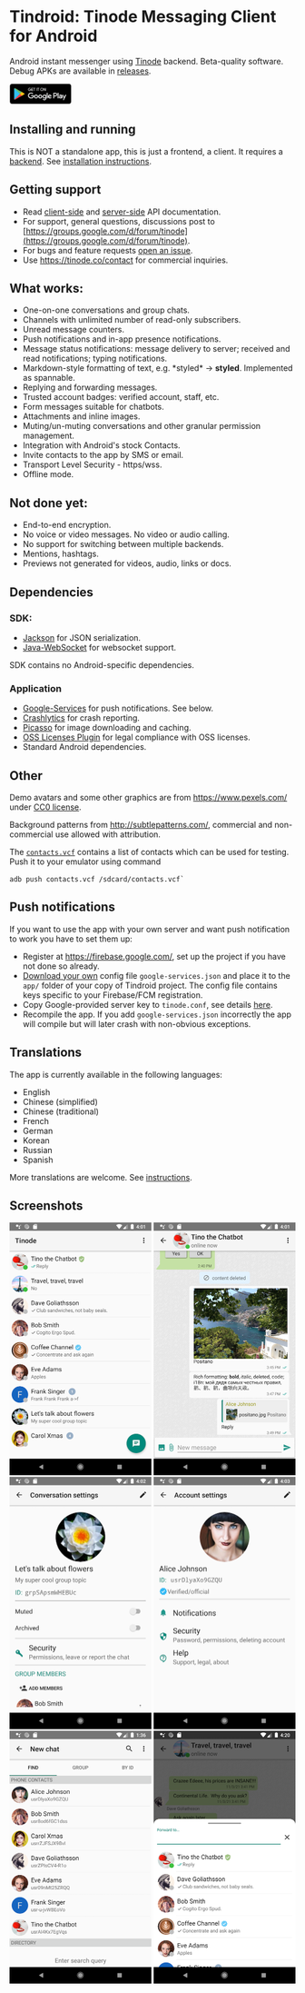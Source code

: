 # Tindroid: Tinode Messaging Client for Android

Android instant messenger using [Tinode](https://github.com/tinode/chat/) backend. Beta-quality software.
Debug APKs are available in [releases](https://github.com/tinode/tindroid/releases).

<a href="https://play.google.com/store/apps/details?id=co.tinode.tindroidx"><img src="play-store.svg" height=36></a>

## Installing and running

This is NOT a standalone app, this is just a frontend, a client. It requires a [backend](https://github.com/tinode/chat/). See [installation instructions](https://github.com/tinode/chat/blob/master/INSTALL.md).

## Getting support

* Read [client-side](http://tinode.github.io/java-api/) and [server-side](https://github.com/tinode/chat/blob/master/docs/API.md) API documentation.
* For support, general questions, discussions post to [https://groups.google.com/d/forum/tinode](https://groups.google.com/d/forum/tinode).
* For bugs and feature requests [open an issue](https://github.com/tinode/tindroid/issues/new).
* Use https://tinode.co/contact for commercial inquiries.

## What works:

* One-on-one conversations and group chats.
* Channels with unlimited number of read-only subscribers.
* Unread message counters.
* Push notifications and in-app presence notifications.
* Message status notifications: message delivery to server; received and read notifications; typing notifications.
* Markdown-style formatting of text, e.g. \*styled\* &rarr; **styled**. Implemented as spannable.
* Replying and forwarding messages.
* Trusted account badges: verified account, staff, etc.
* Form messages suitable for chatbots.
* Attachments and inline images.
* Muting/un-muting conversations and other granular permission management.
* Integration with Android's stock Contacts.
* Invite contacts to the app by SMS or email.
* Transport Level Security - https/wss.
* Offline mode.

## Not done yet:

* End-to-end encryption.
* No voice or video messages. No video or audio calling.
* No support for switching between multiple backends.
* Mentions, hashtags.
* Previews not generated for videos, audio, links or docs.

## Dependencies

### SDK:

* [Jackson](https://github.com/FasterXML/jackson) for JSON serialization.
* [Java-WebSocket](https://github.com/TooTallNate/Java-WebSocket/) for websocket support.

SDK contains no Android-specific dependencies.

### Application

* [Google-Services](https://firebase.google.com/docs/cloud-messaging/android/client) for push notifications. See below.
* [Crashlytics](https://firebase.google.com/docs/android/setup) for crash reporting.
* [Picasso](https://square.github.io/picasso/) for image downloading and caching.
* [OSS Licenses Plugin](https://github.com/google/play-services-plugins/tree/master/oss-licenses-plugin) for legal compliance with OSS licenses.
* Standard Android dependencies.

## Other

Demo avatars and some other graphics are from https://www.pexels.com/ under [CC0 license](https://www.pexels.com/photo-license/).

Background patterns from http://subtlepatterns.com/, commercial and non-commercial use allowed with attribution.

The [`contacts.vcf`](./contacts.vcf) contains a list of contacts which can be used for testing. Push it to your emulator using command
```
adb push contacts.vcf /sdcard/contacts.vcf`
```

## Push notifications

If you want to use the app with your own server and want push notification to work you have to set them up:

* Register at https://firebase.google.com/, set up the project if you have not done so already.
* [Download your own](https://developers.google.com/android/guides/google-services-plugin) config file `google-services.json` and place it to the `app/` folder of your copy of Tindroid project. The config file contains keys specific to your Firebase/FCM registration.
* Copy Google-provided server key to `tinode.conf`, see details [here](https://github.com/tinode/chat/blob/master/docs/faq.md#q-how-to-setup-fcm-push-notifications).
* Recompile the app. If you add `google-services.json` incorrectly the app will compile but will later crash with non-obvious exceptions.

## Translations

The app is currently available in the following languages:
* English
* Chinese (simplified)
* Chinese (traditional)
* French
* German
* Korean
* Russian
* Spanish

More translations are welcome. See [instructions](https://github.com/tinode/chat/blob/devel/docs/translations.md#android).


## Screenshots
<img src="android-contacts.png" alt="App screenshot - chat list" width="250" /> <img src="android-chat.png" alt="App screenshot - chat" width="250" /> <img src="android-topic-info.png" alt="App screenshot - chat settings" width="250" />
<img src="android-account.png" alt="App screenshot - account info" width="250" /> <img src="android-find-people.png" alt="App screenshot - searching for contacts" width="250" /> <img src="android-forward.png" alt="App screenshot - forward message" width="250" />
